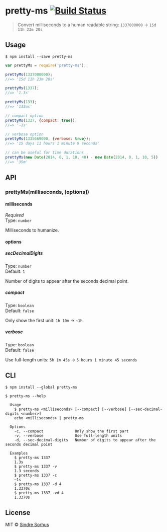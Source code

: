 # pretty-ms [![Build Status](https://travis-ci.org/sindresorhus/pretty-ms.svg?branch=master)](https://travis-ci.org/sindresorhus/pretty-ms)

> Convert milliseconds to a human readable string: `1337000000` → `15d 11h 23m 20s`


## Usage

```
$ npm install --save pretty-ms
```

```js
var prettyMs = require('pretty-ms');

prettyMs(1337000000);
//=> '15d 11h 23m 20s'

prettyMs(1337);
//=> '1.3s'

prettyMs(133);
//=> '133ms'

// compact option
prettyMs(1337, {compact: true});
//=> '~1s'

// verbose option
prettyMs(1335669000, {verbose: true});
//=> '15 days 11 hours 1 minute 9 seconds'

// can be useful for time durations
prettyMs(new Date(2014, 0, 1, 10, 40) - new Date(2014, 0, 1, 10, 5))
//=> '35m'
```


## API

### prettyMs(milliseconds, [options])

#### milliseconds

*Required*  
Type: `number`

Milliseconds to humanize.

#### options

##### secDecimalDigits

Type: `number`  
Default: `1`

Number of digits to appear after the seconds decimal point.

##### compact

Type: `boolean`  
Default: `false`

Only show the first unit: `1h 10m` → `~1h`.

##### verbose

Type: `boolean`  
Default: `false`

Use full-length units: `5h 1m 45s` → `5 hours 1 minute 45 seconds`


## CLI

```shell
$ npm install --global pretty-ms
```

```shell
$ pretty-ms --help

  Usage
	$ pretty-ms <milliseconds> [--compact] [--verbose] [--sec-decimal-digits <number>]
	echo <milliseconds> | pretty-ms

  Options
	-c, --compact              Only show the first part
	-v, --verbose              Use full-length units
	-d, --sec-decimal-digits   Number of digits to appear after the seconds decimal point

  Examples
	$ pretty-ms 1337
	1.3s
	$ pretty-ms 1337 -v
	1.3 seconds
	$ pretty-ms 1337 -c
	~1s
	$ pretty-ms 1337 -d 4
	1.3370s
	$ pretty-ms 1337 -vd 4
	1.3370s
```


## License

MIT © [Sindre Sorhus](http://sindresorhus.com)
